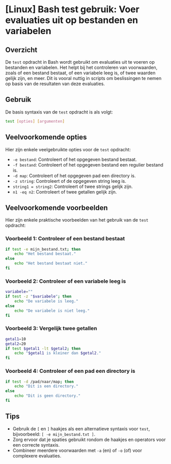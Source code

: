 # [Linux] Bash test gebruik: Voer evaluaties uit op bestanden en variabelen

## Overzicht
De `test` opdracht in Bash wordt gebruikt om evaluaties uit te voeren op bestanden en variabelen. Het helpt bij het controleren van voorwaarden, zoals of een bestand bestaat, of een variabele leeg is, of twee waarden gelijk zijn, en meer. Dit is vooral nuttig in scripts om beslissingen te nemen op basis van de resultaten van deze evaluaties.

## Gebruik
De basis syntaxis van de `test` opdracht is als volgt:

```bash
test [opties] [argumenten]
```

## Veelvoorkomende opties
Hier zijn enkele veelgebruikte opties voor de `test` opdracht:

- `-e bestand`: Controleert of het opgegeven bestand bestaat.
- `-f bestand`: Controleert of het opgegeven bestand een regulier bestand is.
- `-d map`: Controleert of het opgegeven pad een directory is.
- `-z string`: Controleert of de opgegeven string leeg is.
- `string1 = string2`: Controleert of twee strings gelijk zijn.
- `n1 -eq n2`: Controleert of twee getallen gelijk zijn.

## Veelvoorkomende voorbeelden

Hier zijn enkele praktische voorbeelden van het gebruik van de `test` opdracht:

### Voorbeeld 1: Controleer of een bestand bestaat
```bash
if test -e mijn_bestand.txt; then
    echo "Het bestand bestaat."
else
    echo "Het bestand bestaat niet."
fi
```

### Voorbeeld 2: Controleer of een variabele leeg is
```bash
variabele=""
if test -z "$variabele"; then
    echo "De variabele is leeg."
else
    echo "De variabele is niet leeg."
fi
```

### Voorbeeld 3: Vergelijk twee getallen
```bash
getal1=10
getal2=20
if test $getal1 -lt $getal2; then
    echo "$getal1 is kleiner dan $getal2."
fi
```

### Voorbeeld 4: Controleer of een pad een directory is
```bash
if test -d /pad/naar/map; then
    echo "Dit is een directory."
else
    echo "Dit is geen directory."
fi
```

## Tips
- Gebruik de `[` en `]` haakjes als een alternatieve syntaxis voor `test`, bijvoorbeeld: `[ -e mijn_bestand.txt ]`.
- Zorg ervoor dat je spaties gebruikt rondom de haakjes en operators voor een correcte syntaxis.
- Combineer meerdere voorwaarden met `-a` (en) of `-o` (of) voor complexere evaluaties.